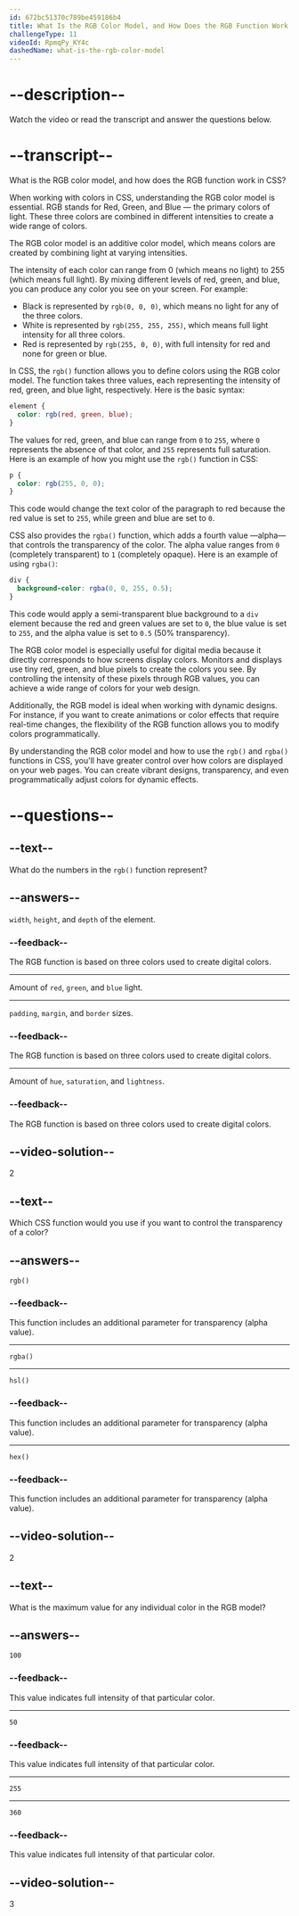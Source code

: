 ```yaml
---
id: 672bc51370c789be459186b4
title: What Is the RGB Color Model, and How Does the RGB Function Work in CSS?
challengeType: 11
videoId: RpmqPy_KY4c
dashedName: what-is-the-rgb-color-model
---
```


# --description--

Watch the video or read the transcript and answer the questions below.

# --transcript--

What is the RGB color model, and how does the RGB function work in CSS?

When working with colors in CSS, understanding the RGB color model is essential. RGB stands for Red, Green, and Blue — the primary colors of light. These three colors are combined in different intensities to create a wide range of colors. 

The RGB color model is an additive color model, which means colors are created by combining light at varying intensities. 

The intensity of each color can range from 0 (which means no light) to 255 (which means full light). By mixing different levels of red, green, and blue, you can produce any color you see on your screen. For example:

- Black is represented by `rgb(0, 0, 0)`, which means no light for any of the three colors.
- White is represented by `rgb(255, 255, 255)`, which means full light intensity for all three colors.
- Red is represented by `rgb(255, 0, 0)`, with full intensity for red and none for green or blue.

In CSS, the `rgb()` function allows you to define colors using the RGB color model. The function takes three values, each representing the intensity of red, green, and blue light, respectively. Here is the basic syntax:

```css
element {
  color: rgb(red, green, blue);
}
```

The values for red, green, and blue can range from `0` to `255`, where `0` represents the absence of that color, and `255` represents full saturation. Here is an example of how you might use the `rgb()` function in CSS:

```css
p {
  color: rgb(255, 0, 0);
}
```

This code would change the text color of the paragraph to red because the red value is set to `255`, while green and blue are set to `0`.

CSS also provides the `rgba()` function, which adds a fourth value —alpha— that controls the transparency of the color. The alpha value ranges from `0` (completely transparent) to `1` (completely opaque). Here is an example of using `rgba()`:

```css
div {
  background-color: rgba(0, 0, 255, 0.5);
}
```

This code would apply a semi-transparent blue background to a `div` element because the red and green values are set to `0`, the blue value is set to `255`, and the alpha value is set to `0.5` (50% transparency).

The RGB color model is especially useful for digital media because it directly corresponds to how screens display colors. Monitors and displays use tiny red, green, and blue pixels to create the colors you see. By controlling the intensity of these pixels through RGB values, you can achieve a wide range of colors for your web design.

Additionally, the RGB model is ideal when working with dynamic designs. For instance, if you want to create animations or color effects that require real-time changes, the flexibility of the RGB function allows you to modify colors programmatically.

By understanding the RGB color model and how to use the `rgb()` and `rgba()` functions in CSS, you'll have greater control over how colors are displayed on your web pages. You can create vibrant designs, transparency, and even programmatically adjust colors for dynamic effects.

# --questions--

## --text--

What do the numbers in the `rgb()` function represent?

## --answers--

`width`, `height`, and `depth` of the element.

### --feedback--

The RGB function is based on three colors used to create digital colors.

---

Amount of `red`, `green`, and `blue` light.

---

`padding`, `margin`, and `border` sizes.

### --feedback--

The RGB function is based on three colors used to create digital colors.

---

Amount of `hue`, `saturation`, and `lightness`.

### --feedback--

The RGB function is based on three colors used to create digital colors.

## --video-solution--

2

## --text--

Which CSS function would you use if you want to control the transparency of a color?

## --answers--

`rgb()`

### --feedback--

This function includes an additional parameter for transparency (alpha value).

---

`rgba()`

---

`hsl()`

### --feedback--

This function includes an additional parameter for transparency (alpha value).

---

`hex()`

### --feedback--

This function includes an additional parameter for transparency (alpha value).

## --video-solution--

2

## --text--

What is the maximum value for any individual color in the RGB model?

## --answers--

`100`

### --feedback--

This value indicates full intensity of that particular color.

---

`50`

### --feedback--

This value indicates full intensity of that particular color.

---

`255`

---

`360`

### --feedback--

This value indicates full intensity of that particular color.

## --video-solution--

3

